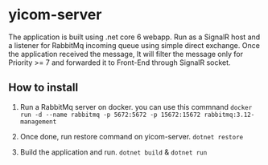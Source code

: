 # yicom-server

The application is built using .net core 6 webapp. Run as a SignalR host and a listener for RabbitMq
incoming queue using simple direct exchange. Once the application received the message, It will filter the message only for Priority >= 7 and forwarded it to Front-End through SignalR socket.

## How to install

1. Run a RabbitMq server on docker. you can use this commnand
`docker run -d --name rabbitmq -p 5672:5672 -p 15672:15672 rabbitmq:3.12-management`

2. Once done, run restore command on yicom-server.
`dotnet restore`

3. Build the application and run.
`dotnet build` & `dotnet run`